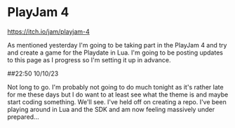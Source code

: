 # PlayJam 4

https://itch.io/jam/playjam-4

As mentioned yesterday I'm going to be taking part in the PlayJam 4 and try and create a game for the Playdate in Lua. 
I'm going to be posting updates to this page as I progress so I'm setting it up in advance.


##22:50 10/10/23

Not long to go. I'm probably not going to do much tonight as it's rather late for me these days but I do want to at least
see what the theme is and maybe start coding something. We'll see. I've held off on creating a repo. I've been playing
around in Lua and the SDK and am now feeling massively under prepared...